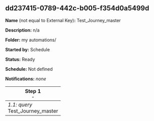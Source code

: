 ## dd237415-0789-442c-b005-f354d0a5499d

**Name** (not equal to External Key)**:** Test_Journey_master

**Description:** n/a

**Folder:** my automations/

**Started by:** Schedule

**Status:** Ready

**Schedule:** Not defined

**Notifications:** _none_


| Step 1<br>_<small>-</small>_ |
| --- |
| _1.1: query_<br>Test_Journey_master |

